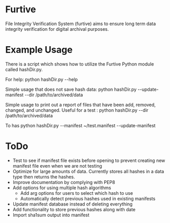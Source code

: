 Furtive
=======

File Integrity Verification System (furtive) aims to ensure long term data integrity verification for digital archival purposes.

Example Usage
======

There is a script which shows how to utilize the Furtive Python module called hashDir.py. 

For help:
python hashDir.py --help

Simple usage that does not save hash data:
python hashDir.py --update-manifest --dir /path/to/archived/data

Simple usage to print out a report of files that have been add, removed, changed, and unchanged. Useful for a test :
python hashDir.py --dir /path/to/archived/data

To has
python hashDir.py --manifest ~/test.manifest --update-manifest

ToDo
======
 - Test to see if manifest file exists before opening to prevent creating new manifest file even when we are not testing
 - Optimize for large amounts of data. Currently stores all hashes in a data type then returns the hashes. 
 - Improve documentation by complying with PEP8
 - Add options for using multiple hash algorithms
     - Add arg options for users to select which hash to use
     - Automatically detect previous hashes used in existing manifests 
 - Update manifest database instead of deleting everything
 - Add functionality to store previous hashes along with date
 - Import sha1sum output into manifest